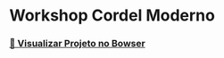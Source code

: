 # Workshop Cordel Moderno

 <h3  style="color: green; text-decoration: none;"><strong><a href="https://luciananader.github.io/Cordel-Moderno/"> 🎥 Visualizar Projeto no Bowser</a></strong></h3>
